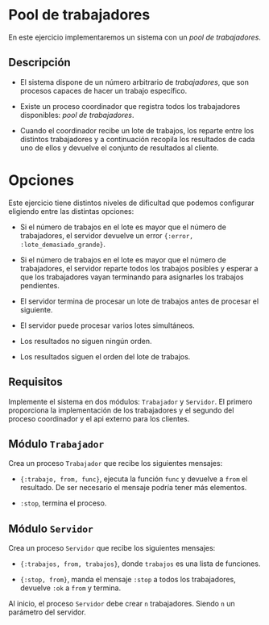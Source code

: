 # Pool de trabajadores

En este ejercicio implementaremos un sistema con un _pool de
trabajadores_.


## Descripción

- El sistema dispone de un número arbitrario de _trabajadores_, que son
  procesos capaces de hacer un trabajo específico.
  
- Existe un proceso coordinador que registra todos los trabajadores
  disponibles: _pool de trabajadores_.
  
- Cuando el coordinador recibe un lote de trabajos, los reparte entre
  los distintos trabajadores y a continuación recopila los resultados
  de cada uno de ellos y devuelve el conjunto de resultados al
  cliente.
  

# Opciones

Este ejercicio tiene distintos niveles de dificultad que podemos
configurar eligiendo entre las distintas opciones:

  - Si el número de trabajos en el lote es mayor que el número de
    trabajadores, el servidor devuelve un error `{:error,
    :lote_demasiado_grande}`.

  - Si el número de trabajos en el lote es mayor que el número de
    trabajadores, el servidor reparte todos los trabajos posibles y
    esperar a que los trabajadores vayan terminando para asignarles
    los trabajos pendientes.

  - El servidor termina de procesar un lote de trabajos antes de
    procesar el siguiente.
  
  - El servidor puede procesar varios lotes simultáneos.

  - Los resultados no siguen ningún orden.

  - Los resultados siguen el orden del lote de trabajos.


## Requisitos

Implemente el sistema en dos módulos: `Trabajador` y `Servidor`. El
primero proporciona la implementación de los trabajadores y el segundo
del proceso coordinador y el api externo para los clientes.


## Módulo `Trabajador`

Crea un proceso `Trabajador` que recibe los siguientes mensajes:


  - `{:trabajo, from, func}`, ejecuta la función `func` y devuelve a
    `from` el resultado. De ser necesario el mensaje podría tener más
    elementos.
	
  - `:stop`, termina el proceso.
  
  
## Módulo `Servidor`

Crea un proceso `Servidor` que recibe los siguientes mensajes:

  - `{:trabajos, from, trabajos}`, donde `trabajos` es una lista de
    funciones.
	
  - `{:stop, from}`, manda el mensaje `:stop` a todos los
    trabajadores, devuelve `:ok` a `from` y termina.

Al inicio, el proceso `Servidor` debe crear `n` trabajadores. Siendo
`n` un parámetro del servidor.